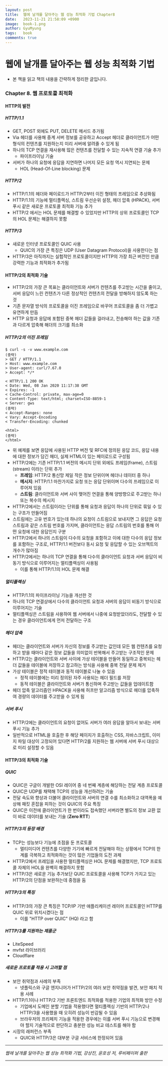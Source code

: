 ```yaml
---
layout:	post
title:  웹에 날개를 달아주는 웹 성능 최적화 기법 Chapter8
date:   2023-11-21 21:58:09 +0900
image:  book-1.png
author: GyuMyung
tags:   book
comments: true
---
```


# 웹에 날개를 달아주는 웹 성능 최적화 기법
* 본 책을 읽고 책의 내용을 간략하게 정리한 글입니다.

### Chapter 8. 웹 프로토콜 최적화
#### HTTP의 발전
##### HTTP/1.1
* GET, POST 외에도 PUT, DELETE 메서드 추가됨
* Via 헤더를 사용해 중계 서버 정보를 공유하고 Accept 헤더로 클라이언트가 어떤 형식의 컨텐츠를 지원하는지 미리 서버에 알려줄 수 있게 됨
* 하나의 TCP 연결을 재사용해 많은 컨텐츠를 전달할 수 있는 지속적 연결 기술 추가
  * 파이프라이닝 기술
* 서버가 하나의 요청에 응답을 지연하면 나머지 모든 요청 역시 지연되는 문제
  * HOL (Head-Of-Line blocking) 문제

##### HTTP/2
* HTTP/1.1의 헤더와 페이로드가 HTTP/2부터 이진 형태의 프레임으로 추상화됨
* HTTP/1.1의 기능에 멀티플렉싱, 스트림 우선순위 설정, 헤더 압축 (HPACK), 서버 푸시 같은 새로운 프로토콜 최적화 기능 추가
* HTTP/2 에서는 HOL 문제를 해결할 수 있었지만 HTTP의 상위 프로토콜인 TCP의 HOL 문제는 해결하지 못함

##### HTTP/3
* 새로운 인터넷 프로토콜인 QUIC 사용
  * QUIC의 가장 큰 특징은 UDP (User Datagram Protocol)을 사용한다는 점
* HTTP/3은 아직까지는 실험적인 프로토콜이지만 HTTP의 가장 최근 버전인 만큼 강력한 기능과 최적화가 추가됨

#### HTTP/2의 최적화 기술
* HTTP/2의 가장 큰 목표는 클라이언트와 서버가 컨텐츠를 주고받는 시간을 줄이고, 서버 응답이 느린 컨텐츠가 다른 정상적인 컨텐츠의 전달을 방해하지 않도록 하는 것
* 기존 문자열 방식의 프로토콜을 이진 프레임으로 바꾸어 프로토콜을 좀 더 가볍고 유연하게 만듬
* HTTP 요청과 응답에 포함된 중복 헤더 값들을 걸러내고, 전송해야 하는 값을 기존과 다르게 압축해 해더의 크기를 최소화

##### HTTP/2의 이진 프레임
```
$ curl -s -v www.example.com
(중략)
> GET / HTTP/1.1
> Host: www.example.com
> User-agent: curl/7.67.0
> Accept: */*

< HTTP/1.1 200 OK
< Date: Wed, 08 Jan 2020 11:17:38 GMT
< Expires: -1
< Cache-Control: private, max-age=0
< Content-Type: text/html; charset=ISO-8859-1
< Server: gws
(중략)
< Accept-Ranges: none
< Vary: Accept-Encoding
< Transfer-Encoding: chunked

<html>
(중략)
</html>
```
* 위 예제를 보면 응답에 사용된 HTTP 버전 및 RFC에 정의된 응답 코드, 응답 내용에 대한 정보가 담긴 헤더, 실제 HTML이 있는 페이로드로 구성됨
* HTTP/2에는 기존 HTTP/1.1 버전의 메시지 단위 외에도 프레임(frame), 스트림(stream) 이라는 단위 추가
  * **프레임**: HTTP/2 통신망 제일 작은 정보 단위이며 헤더나 데이터 중 하나
  * **메시지**: HTTP/1.1 마찬가지로 요청 또는 응답 단위이며 다수의 프레임으로 이루어져 있음
  * **스트림**: 클라이언트와 서버 사이 맺어진 연결을 통해 양방향으로 주고받는 하나 또는 복수의 메시지
* HTTP/2에서는 스트림이라는 단위를 통해 요청과 응답이 하나의 단위로 묶일 수 있는 구조가 만들어짐
* 스트림에는 고유 번호가 있는데 하나의 요청이 스트림으로 보내지면 그 응답은 요청 스트림과 같은 스트림 번호를 가지며, 클라이언트는 응답 스트림의 번호를 통해 어떤 요청에 대한 응답인지 구분
* HTTP/2에서 하나의 스트림이 다수의 요청을 포함하고 이에 대한 다수의 응답 정보를 포함하는 구조로, HTTP/1.1 버전보다 동시 요청 및 응답할 수 있는 오브젝트의 개수가 많아짐
* HTTP/2에서는 하나의 TCP 연결을 통해 다수의 클라이언트 요청과 서버 응답이 비동기 방식으로 이루어지는 멀티플렉싱이 사용됨
  * 이를 통해 HTTP/1.1의 HOL 문제 해결

##### 멀티플렉싱
* HTTP/1.1의 파이프라이닝 기능을 개선한 것
* 하나의 TCP 연결상에서 다수의 클라이언트 요청과 서버의 응답이 비동기 방식으로 이루어지는 기술
* 멀티플렉싱은 스트림을 사용하여 웹 서버에서 나중에 요청받았더라도, 전달할 수 있는 경우 클라이언트에게 먼저 전달하는 구조

##### 헤더 압축
* 헤더는 클라이언트와 서버가 자신의 정보를 주고받는 값인데 모든 웹 컨텐츠를 요청하고 받을 때마다 같은 정보 값들을 의미없이 반복해서 주고받는 구조적인 문제
* HTTP/2는 클라이언트와 서버 사이에 가상 테이블을 만들어 동일하고 중복되는 헤더 값들을 테이블에 저장하고 참고하는 방식을 사용해 중복 전달 문제 제거
* 가상 테이블은 정적 테이블과 동적 테이블로 나눌 수 있음
  * 정적 테이블에는 미리 정의된 자주 사용되는 헤더 필드를 저장
  * 동적 테이블은 클라이언트와 서버가 통신하며 주고받는 값들을 업데이트함
* 헤더 압축 알고리즘인 HPACK을 사용해 허프만 알고리즘 방식으로 헤더를 압축하여 경량의 데이터를 주고받을 수 있게 됨

##### 서버 푸시
* HTTP/2에는 클라이언트의 요청이 없어도 서버가 여러 응답을 알아서 보내는 서버 푸시 기능 추가
* 일반적으로 HTML을 호출한 후 해당 페이지가 호출하는 CSS, 자바스크립트, 이미지 파일 대상이 고정되어 있다면 HTTP/2를 지원하는 웹 서버에 서버 푸시 대상으로 미리 설정할 수 있음

#### HTTP/3의 최적화 기술
##### QUIC
* QUIC은 구글이 개발한 OSI 레이어 중 네 번째 계층에 해당하는 전달 계층 프로토콜
* QUIC은 UDP를 채택해 TCP의 성능을 개선하려는 기술
* 전달 속도와 향상과 더불어 클라이언트와 서버의 연결 수를 최소화하고 대역폭을 예상해 패킷 혼잡을 피하는 것이 QUIC의 주요 특징
* QUIC은 이전에 클라이언트가 한 번이라도 접속했던 서버라면 별도의 정보 교환 없이 바로 데이터를 보내는 기술 (**Zero RTT**)

##### HTTP/3의 등장 배경
* TCP는 성능보다 기능에 초점을 둔 프로토콜
  * 멀티미디어 컨텐츠를 다양한 기기에 빠르게 전달해야 하는 상황에서 TCP의 한계를 극복하고 최적화하는 것이 많은 기업들의 도전 과제
* HTTP/2에서 프레임을 사용한 멀티플렉싱은 HOL 문제를 해결했지만, TCP 프로토콜 자체의 HOL을 완벽히 해결하지 못함
* HTTP/3은 새로운 기능 추가보단 QUIC 프로토콜을 사용해 TCP가 가지고 있는 HTTP/2의 단점을 보완하는데 중점을 둠

##### HTTP/3의 특징
* HTTP/3의 가장 큰 특징은 TCP/IP 기반 애플리케이션 레이어 프로토콜인 HTTP를 QUIC 위로 위치시켰다는 점
  * 이를 "HTTP over QUIC" (HQ) 라고 함

##### HTTP/3를 지원하는 제품군
* LiteSpeed
* mvfst 라이브러리
* Cloudflare

##### 새로운 프로토콜 적용 시 고려할 점
* 보안 취약점과 사례의 부족
  * 넷플릭스와 구글 엔지니어가 HTTP/2의 여러 보안 취약점을 발견, 보안 패치 적용 사례
* HTTP/1.1이나 HTTP/2 기반 프론트엔드 최적화를 적용한 기업의 최적화 방안 수정
  * 기업에서 도메인 분할 기법을 적용했다면 멀티플렉싱 기반의 HTTP/2나 HTTP/3을 사용했을 때 오히려 성능이 반감될 수 있음
  * 브라우저의 프리페치 기능을 적용한 경우에는 이를 서버 푸시 기능으로 변경해야 할지 기술적으로 판단하고 충분한 성능 비교 테스트를 해야 함
* 시장의 래퍼런스 부족
  * QUIC와 HTTP/3은 대부분 구글 서비스에 한정되어 있음

---

_웹에 날개를 달아주는 웹 성능 최적화 기법, 강상진, 윤호성 저, 루비페이퍼 출판_

---